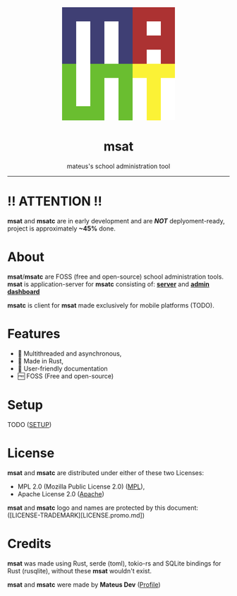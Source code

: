 <div align=center>
    <img src="promo/logo256x256.png">
    <h1>msat</h1>
    <p>mateus's school administration tool</p>
</div>

---

# ‼️ ATTENTION ‼️

**msat** and **msatc** are in early development and are ***NOT*** deplyoment-ready,
project is approximately **~45%** done.

# About

**msat**/**msatc** are FOSS (free and open-source) school administration tools.
**msat** is application-server for **msatc** consisting of: 
**[server](server)** and **[admin dashboard](http_server)**

**msatc** is client for **msat** made exclusively for mobile platforms (TODO).

# Features

- 🚀 Multithreaded and asynchronous,
- 🦀 Made in Rust,
- 📖 User-friendly documentation
- 🆓 FOSS (Free and open-source)

# Setup

TODO ([SETUP](setup.md))

# License

**msat** and **msatc** are distributed under either of these two Licenses:
- MPL 2.0 (Mozilla Public License 2.0) ([MPL](LICENSE-MPL.md)),
- Apache License 2.0 ([Apache](LICENSE-APACHE.md))

**msat** and **msatc** logo and names are protected by this document: ([LICENSE-TRADEMARK][LICENSE.promo.md])

# Credits

**msat** was made using Rust, serde (toml), tokio-rs and SQLite bindings for Rust (rusqlite), 
without these **msat** wouldn't exist.

**msat** and **msatc** were made by **Mateus Dev** ([Profile](https://github.com/Matissoss))
